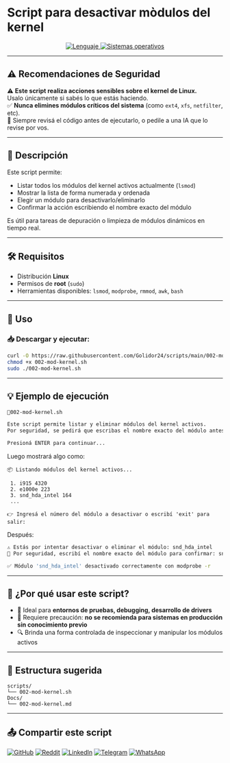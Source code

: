# Script para desactivar mòdulos del kernel

<p align="center">
    <a href="https://www.man7.org/linux/man-pages/man1/bash.1.html">
        <img src="https://img.shields.io/badge/Lenguaje-Bash-4EAA25?style=flat&logo=gnubash&labelColor=363D44" alt="Lenguaje">
    </a>
    <a href="https://www.debian.org/">
        <img src="https://img.shields.io/badge/OS-Linux%20%7C%20Debian-blue?style=flat&logoColor=b0c0c0&labelColor=363D44" alt="Sistemas operativos">
    </a>
</p>

---

## ⚠️ Recomendaciones de Seguridad
 
⚠️ **Este script realiza acciones sensibles sobre el kernel de Linux.**  
Usalo únicamente si sabés lo que estás haciendo.  
✅ **Nunca elimines módulos críticos del sistema** (como `ext4`, `xfs`, `netfilter`, etc).  
📌 Siempre revisá el código antes de ejecutarlo, o pedile a una IA que lo revise por vos.

---

## 🧾 Descripción

Este script permite:

- Listar todos los módulos del kernel activos actualmente (`lsmod`)
- Mostrar la lista de forma numerada y ordenada
- Elegir un módulo para desactivarlo/eliminarlo
- Confirmar la acción escribiendo el nombre exacto del módulo

Es útil para tareas de depuración o limpieza de módulos dinámicos en tiempo real.

---

## 🛠️ Requisitos

- Distribución **Linux**
- Permisos de **root** (`sudo`)
- Herramientas disponibles: `lsmod`, `modprobe`, `rmmod`, `awk`, `bash`

---

## 🚀 Uso

### 📥 Descargar y ejecutar:

```bash
curl -O https://raw.githubusercontent.com/Golidor24/scripts/main/002-mod-kernel.sh
chmod +x 002-mod-kernel.sh
sudo ./002-mod-kernel.sh
```

---

## 💡 Ejemplo de ejecución

```bash
🧾002-mod-kernel.sh

Este script permite listar y eliminar módulos del kernel activos.
Por seguridad, se pedirá que escribas el nombre exacto del módulo antes de eliminarlo.

Presioná ENTER para continuar...
```

Luego mostrará algo como:

```text
📦 Listando módulos del kernel activos...

 1. i915 4320
 2. e1000e 223
 3. snd_hda_intel 164
 ...

👉 Ingresá el número del módulo a desactivar o escribí 'exit' para salir:
```

Después:

```bash
⚠️ Estás por intentar desactivar o eliminar el módulo: snd_hda_intel
🔐 Por seguridad, escribí el nombre exacto del módulo para confirmar: snd_hda_intel

✅ Módulo 'snd_hda_intel' desactivado correctamente con modprobe -r
```

---

## 🧠 ¿Por qué usar este script?

- 🧪 Ideal para **entornos de pruebas, debugging, desarrollo de drivers**
- 🛑 Requiere precaución: **no se recomienda para sistemas en producción sin conocimiento previo**
- 🔍 Brinda una forma controlada de inspeccionar y manipular los módulos activos

---

## 📁 Estructura sugerida

```
scripts/
└── 002-mod-kernel.sh
Docs/
└── 002-mod-kernel.md
```

---

## 📤 Compartir este script

[![GitHub](https://img.shields.io/badge/Compartir-181717?logo=github&logoColor=white)](https://github.com/Golidor24/scripts/blob/main/002-mod-kernel.sh)
[![Reddit](https://img.shields.io/badge/Compartir-FF4500?logo=reddit&logoColor=white)](https://www.reddit.com/submit?url=https://github.com/Golidor24/scripts/blob/main/002-mod-kernel.sh)
[![LinkedIn](https://img.shields.io/badge/LinkedIn-Compartir-0077B5?style=flat&logo=linkedin)](https://www.linkedin.com/sharing/share-offsite/?url=https://github.com/Golidor24/scripts/blob/main/002-mod-kernel.sh)
[![Telegram](https://img.shields.io/badge/Compartir-0088CC?logo=telegram&logoColor=white)](https://t.me/share/url?url=https://github.com/Golidor24/scripts/blob/main/002-mod-kernel.sh)
[![WhatsApp](https://img.shields.io/badge/Compartir-25D366?logo=whatsapp&logoColor=white)](https://wa.me/?text=Revisá%20este%20script:%20https://github.com/Golidor24/scripts/blob/main/002-mod-kernel.sh)
